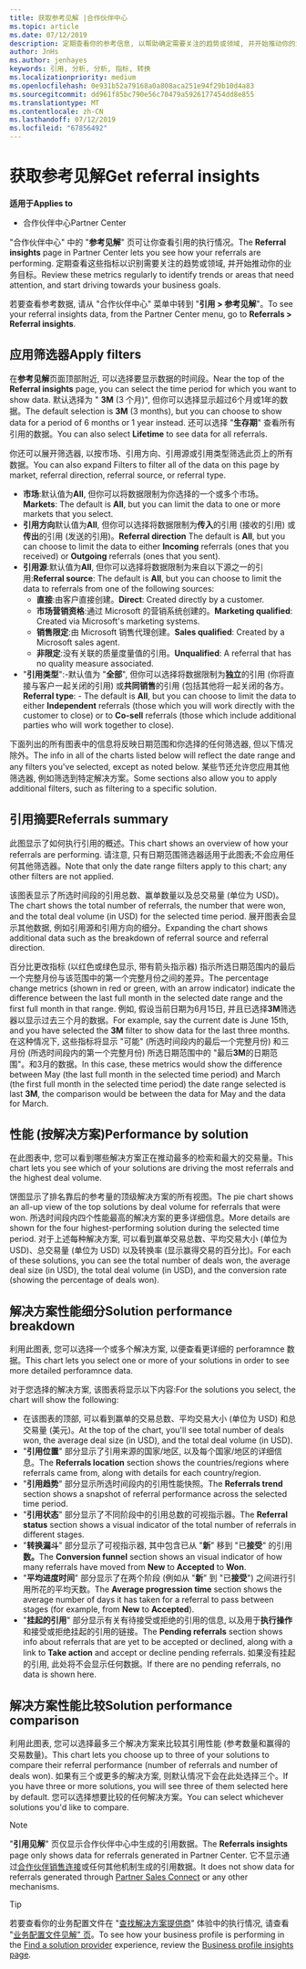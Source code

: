 ```yaml
---
title: 获取参考见解 |合作伙伴中心
ms.topic: article
ms.date: 07/12/2019
description: 定期查看你的参考信息, 以帮助确定需要关注的趋势或领域, 并开始推动你的业务目标。
author: JnHs
ms.author: jenhayes
keywords: 引用, 分析, 分析, 指标, 转换
ms.localizationpriority: medium
ms.openlocfilehash: 0e931b52a79168a0a808aca251e94f29b10d4a83
ms.sourcegitcommit: dd961f85bc790e56c70479a5926177454dd8e855
ms.translationtype: MT
ms.contentlocale: zh-CN
ms.lasthandoff: 07/12/2019
ms.locfileid: "67856492"
---
```

# <a name="get-referral-insights"></a><span data-ttu-id="085b5-104">获取参考见解</span><span class="sxs-lookup"><span data-stu-id="085b5-104">Get referral insights</span></span>

<span data-ttu-id="085b5-105">**适用于**</span><span class="sxs-lookup"><span data-stu-id="085b5-105">**Applies to**</span></span>

- <span data-ttu-id="085b5-106">合作伙伴中心</span><span class="sxs-lookup"><span data-stu-id="085b5-106">Partner Center</span></span>

<span data-ttu-id="085b5-107">"合作伙伴中心" 中的 "**参考见解**" 页可让你查看引用的执行情况。</span><span class="sxs-lookup"><span data-stu-id="085b5-107">The **Referral insights** page in Partner Center lets you see how your referrals are performing.</span></span> <span data-ttu-id="085b5-108">定期查看这些指标以识别需要关注的趋势或领域, 并开始推动你的业务目标。</span><span class="sxs-lookup"><span data-stu-id="085b5-108">Review these metrics regularly to identify trends or areas that need attention, and start driving towards your business goals.</span></span>

<span data-ttu-id="085b5-109">若要查看参考数据, 请从 "合作伙伴中心" 菜单中转到 "**引用 > 参考见解**"。</span><span class="sxs-lookup"><span data-stu-id="085b5-109">To see your referral insights data, from the Partner Center menu, go to **Referrals > Referral insights**.</span></span>

## <a name="apply-filters"></a><span data-ttu-id="085b5-110">应用筛选器</span><span class="sxs-lookup"><span data-stu-id="085b5-110">Apply filters</span></span>

<span data-ttu-id="085b5-111">在**参考见解**页面顶部附近, 可以选择要显示数据的时间段。</span><span class="sxs-lookup"><span data-stu-id="085b5-111">Near the top of the **Referral insights** page, you can select the time period for which you want to show data.</span></span> <span data-ttu-id="085b5-112">默认选择为 " **3M** (3 个月)", 但你可以选择显示超过6个月或1年的数据。</span><span class="sxs-lookup"><span data-stu-id="085b5-112">The default selection is **3M** (3 months), but you can choose to show data for a period of 6 months or 1 year instead.</span></span> <span data-ttu-id="085b5-113">还可以选择 "**生存期**" 查看所有引用的数据。</span><span class="sxs-lookup"><span data-stu-id="085b5-113">You can also select **Lifetime** to see data for all referrals.</span></span>

<span data-ttu-id="085b5-114">你还可以展开筛选器, 以按市场、引用方向、引用源或引用类型筛选此页上的所有数据。</span><span class="sxs-lookup"><span data-stu-id="085b5-114">You can also expand Filters to filter all of the data on this page by market, referral direction, referral source, or referral type.</span></span>
- <span data-ttu-id="085b5-115">**市场**:默认值为**All**, 但你可以将数据限制为你选择的一个或多个市场。</span><span class="sxs-lookup"><span data-stu-id="085b5-115">**Markets**: The default is **All**, but you can limit the data to one or more markets that you select.</span></span>
- <span data-ttu-id="085b5-116">**引用方向**默认值为**All**, 但你可以选择将数据限制为**传入**的引用 (接收的引用) 或**传出**的引用 (发送的引用)。</span><span class="sxs-lookup"><span data-stu-id="085b5-116">**Referral direction** The default is **All**, but you can choose to limit the data to either **Incoming** referrals (ones that you received) or **Outgoing** referrals (ones that you sent).</span></span>
- <span data-ttu-id="085b5-117">**引用源**:默认值为**All**, 但你可以选择将数据限制为来自以下源之一的引用:</span><span class="sxs-lookup"><span data-stu-id="085b5-117">**Referral source**: The default is **All**, but you can choose to limit the data to referrals from one of the following sources:</span></span>
  - <span data-ttu-id="085b5-118">**直接**:由客户直接创建。</span><span class="sxs-lookup"><span data-stu-id="085b5-118">**Direct**: Created directly by a customer.</span></span>
  - <span data-ttu-id="085b5-119">**市场营销资格**:通过 Microsoft 的营销系统创建的。</span><span class="sxs-lookup"><span data-stu-id="085b5-119">**Marketing qualified**: Created via Microsoft's marketing systems.</span></span>
  - <span data-ttu-id="085b5-120">**销售限定**:由 Microsoft 销售代理创建。</span><span class="sxs-lookup"><span data-stu-id="085b5-120">**Sales qualified**: Created by a Microsoft sales agent.</span></span>
  - <span data-ttu-id="085b5-121">**非限定**:没有关联的质量度量值的引用。</span><span class="sxs-lookup"><span data-stu-id="085b5-121">**Unqualified**: A referral that has no quality measure associated.</span></span>
- <span data-ttu-id="085b5-122">"**引用类型**":-默认值为 "**全部**", 但你可以选择将数据限制为**独立**的引用 (你将直接与客户一起关闭的引用) 或**共同销售**的引用 (包括其他将一起关闭的各方。</span><span class="sxs-lookup"><span data-stu-id="085b5-122">**Referral type**:  - The default is **All**, but you can choose to limit the data to either **Independent** referrals (those which you will work directly with the customer to close) or to **Co-sell** referrals (those which include additional parties who will work together to close).</span></span>

<span data-ttu-id="085b5-123">下面列出的所有图表中的信息将反映日期范围和你选择的任何筛选器, 但以下情况除外。</span><span class="sxs-lookup"><span data-stu-id="085b5-123">The info in all of the charts listed below will reflect the date range and any filters you've selected, except as noted below.</span></span> <span data-ttu-id="085b5-124">某些节还允许您应用其他筛选器, 例如筛选到特定解决方案。</span><span class="sxs-lookup"><span data-stu-id="085b5-124">Some sections also allow you to apply additional filters, such as filtering to a specific solution.</span></span>

## <a name="referrals-summary"></a><span data-ttu-id="085b5-125">引用摘要</span><span class="sxs-lookup"><span data-stu-id="085b5-125">Referrals summary</span></span>

<span data-ttu-id="085b5-126">此图显示了如何执行引用的概述。</span><span class="sxs-lookup"><span data-stu-id="085b5-126">This chart shows an overview of how your referrals are performing.</span></span> <span data-ttu-id="085b5-127">请注意, 只有日期范围筛选器适用于此图表;不会应用任何其他筛选器。</span><span class="sxs-lookup"><span data-stu-id="085b5-127">Note that only the date range filters apply to this chart; any other filters are not applied.</span></span> 

<span data-ttu-id="085b5-128">该图表显示了所选时间段的引用总数、赢单数量以及总交易量 (单位为 USD)。</span><span class="sxs-lookup"><span data-stu-id="085b5-128">The chart shows the total number of referrals, the number that were won, and the total deal volume (in USD) for the selected time period.</span></span> <span data-ttu-id="085b5-129">展开图表会显示其他数据, 例如引用源和引用方向的细分。</span><span class="sxs-lookup"><span data-stu-id="085b5-129">Expanding the chart shows additional data such as the breakdown of referral source and referral direction.</span></span> 

<span data-ttu-id="085b5-130">百分比更改指标 (以红色或绿色显示, 带有箭头指示器) 指示所选日期范围内的最后一个完整月份与该范围中的第一个完整月份之间的差异。</span><span class="sxs-lookup"><span data-stu-id="085b5-130">The percentage change metrics (shown in red or green, with an arrow indicator) indicate the difference between the last full month in the selected date range and the first full month in that range.</span></span> <span data-ttu-id="085b5-131">例如, 假设当前日期为6月15日, 并且已选择**3M**筛选器以显示过去三个月的数据。</span><span class="sxs-lookup"><span data-stu-id="085b5-131">For example, say the current date is June 15th, and you have selected the **3M** filter to show data for the last three months.</span></span> <span data-ttu-id="085b5-132">在这种情况下, 这些指标将显示 "可能" (所选时间段内的最后一个完整月份) 和三月份 (所选时间段内的第一个完整月份) 所选日期范围中的 "最后**3M**的日期范围"。和3月的数据。</span><span class="sxs-lookup"><span data-stu-id="085b5-132">In this case, these metrics would show the difference between May (the last full month in the selected time period) and March (the first full month in the selected time period) the date range selected is last **3M**, the comparison would be between the data for May and the data for March.</span></span>

## <a name="performance-by-solution"></a><span data-ttu-id="085b5-133">性能 (按解决方案)</span><span class="sxs-lookup"><span data-stu-id="085b5-133">Performance by solution</span></span>

<span data-ttu-id="085b5-134">在此图表中, 您可以看到哪些解决方案正在推动最多的检索和最大的交易量。</span><span class="sxs-lookup"><span data-stu-id="085b5-134">This chart lets you see which of your solutions are driving the most referrals and the highest deal volume.</span></span>

<span data-ttu-id="085b5-135">饼图显示了排名靠后的参考量的顶级解决方案的所有视图。</span><span class="sxs-lookup"><span data-stu-id="085b5-135">The pie chart shows an all-up view of the top solutions by deal volume for referrals that were won.</span></span> <span data-ttu-id="085b5-136">所选时间段内四个性能最高的解决方案的更多详细信息。</span><span class="sxs-lookup"><span data-stu-id="085b5-136">More details are shown for the four highest-performing solution during the selected time period.</span></span> <span data-ttu-id="085b5-137">对于上述每种解决方案, 可以看到赢单交易总数、平均交易大小 (单位为 USD)、总交易量 (单位为 USD) 以及转换率 (显示赢得交易的百分比)。</span><span class="sxs-lookup"><span data-stu-id="085b5-137">For each of these solutions, you can see the total number of deals won, the average deal size (in USD), the total deal volume (in USD), and the conversion rate (showing the percentage of deals won).</span></span>

## <a name="solution-performance-breakdown"></a><span data-ttu-id="085b5-138">解决方案性能细分</span><span class="sxs-lookup"><span data-stu-id="085b5-138">Solution performance breakdown</span></span>

<span data-ttu-id="085b5-139">利用此图表, 您可以选择一个或多个解决方案, 以便查看更详细的 perforamnce 数据。</span><span class="sxs-lookup"><span data-stu-id="085b5-139">This chart lets you select one or more of your solutions in order to see more detailed perforamnce data.</span></span>

<span data-ttu-id="085b5-140">对于您选择的解决方案, 该图表将显示以下内容:</span><span class="sxs-lookup"><span data-stu-id="085b5-140">For the solutions you select, the chart will show the following:</span></span>
- <span data-ttu-id="085b5-141">在该图表的顶部, 可以看到赢单的交易总数、平均交易大小 (单位为 USD) 和总交易量 (美元)。</span><span class="sxs-lookup"><span data-stu-id="085b5-141">At the top of the chart, you'll see total number of deals won, the average deal size (in USD), and the total deal volume (in USD).</span></span>
- <span data-ttu-id="085b5-142">"**引用位置**" 部分显示了引用来源的国家/地区, 以及每个国家/地区的详细信息。</span><span class="sxs-lookup"><span data-stu-id="085b5-142">The **Referrals location** section shows the countries/regions where referrals came from, along with details for each country/region.</span></span>
- <span data-ttu-id="085b5-143">"**引用趋势**" 部分显示所选时间段内的引用性能快照。</span><span class="sxs-lookup"><span data-stu-id="085b5-143">The **Referrals trend** section shows a snapshot of referral performance across the selected time period.</span></span>
- <span data-ttu-id="085b5-144">"**引用状态**" 部分显示了不同阶段中的引用总数的可视指示器。</span><span class="sxs-lookup"><span data-stu-id="085b5-144">The **Referral status** section shows a visual indicator of the total number of referrals in different stages.</span></span>
- <span data-ttu-id="085b5-145">"**转换漏斗**" 部分显示了可视指示器, 其中包含已从 "**新**" 移到 "已**接受**" 的引用**数。**</span><span class="sxs-lookup"><span data-stu-id="085b5-145">The **Conversion funnel** section shows an visual indicator of how many referrals have moved from **New** to **Accepted** to **Won**.</span></span>
- <span data-ttu-id="085b5-146">"**平均进度时间**" 部分显示了在两个阶段 (例如从 "**新**" 到 "已**接受**") 之间进行引用所花的平均天数。</span><span class="sxs-lookup"><span data-stu-id="085b5-146">The **Average progression time** section shows the average number of days it has taken for a referral to pass between stages (for example, from **New** to **Accepted**).</span></span>
- <span data-ttu-id="085b5-147">"**挂起的引用**" 部分显示有关有待接受或拒绝的引用的信息, 以及用于**执行操作**和接受或拒绝挂起的引用的链接。</span><span class="sxs-lookup"><span data-stu-id="085b5-147">The **Pending referrals** section shows info about referrals that are yet to be accepted or declined, along with a link to **Take action** and accept or decline pending referrals.</span></span> <span data-ttu-id="085b5-148">如果没有挂起的引用, 此处将不会显示任何数据。</span><span class="sxs-lookup"><span data-stu-id="085b5-148">If there are no pending referrals, no data is shown here.</span></span>

## <a name="solution-performance-comparison"></a><span data-ttu-id="085b5-149">解决方案性能比较</span><span class="sxs-lookup"><span data-stu-id="085b5-149">Solution performance comparison</span></span>

<span data-ttu-id="085b5-150">利用此图表, 您可以选择最多三个解决方案来比较其引用性能 (参考数量和赢得的交易数量)。</span><span class="sxs-lookup"><span data-stu-id="085b5-150">This chart lets you choose up to three of your solutions to compare their referral performance (number of referrals and number of deals won).</span></span> <span data-ttu-id="085b5-151">如果有三个或更多的解决方案, 则默认情况下会在此处选择三个。</span><span class="sxs-lookup"><span data-stu-id="085b5-151">If you have three or more solutions, you will see three of them selected here by default.</span></span> <span data-ttu-id="085b5-152">您可以选择想要比较的任何解决方案。</span><span class="sxs-lookup"><span data-stu-id="085b5-152">You can select whichever solutions you'd like to compare.</span></span>

> [!NOTE]
> <span data-ttu-id="085b5-153">"**引用见解**" 页仅显示合作伙伴中心中生成的引用数据。</span><span class="sxs-lookup"><span data-stu-id="085b5-153">The **Referrals insights** page only shows data for referrals generated in Partner Center.</span></span> <span data-ttu-id="085b5-154">它不显示通过[合作伙伴销售连接](https://support.microsoft.com/help/3170447/learn-to-use-partner-center-sales-connect)或任何其他机制生成的引用数据。</span><span class="sxs-lookup"><span data-stu-id="085b5-154">It does not show data for referrals generated through [Partner Sales Connect](https://support.microsoft.com/help/3170447/learn-to-use-partner-center-sales-connect) or any other mechanisms.</span></span>

> [!TIP]
> <span data-ttu-id="085b5-155">若要查看你的业务配置文件在 "[查找解决方案提供商](https://www.microsoft.com/solution-providers/home)" 体验中的执行情况, 请查看 "[业务配置文件见解" 页](analyze-your-marketing-profile.md)。</span><span class="sxs-lookup"><span data-stu-id="085b5-155">To see how your business profile is performing in the [Find a solution provider](https://www.microsoft.com/solution-providers/home) experience, review the [Business profile insights page](analyze-your-marketing-profile.md).</span></span>
